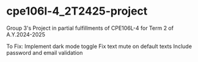 # cpe106l-4_2T2425-project
Group 3's Project in partial fulfillments of CPE106L-4 for Term 2 of A.Y.2024-2025

To Fix:
Implement dark mode toggle
Fix text mute on default texts
Include password and email validation